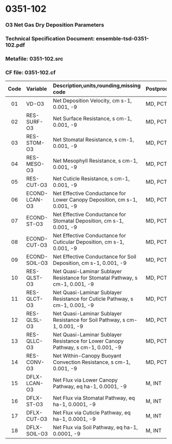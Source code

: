 # 0351-102
### O3 Net Gas Dry Deposition Parameters
### Technical Specification Document: ensemble-tsd-0351-102.pdf
### Metafile: 0351-102.src
### CF file: 0351-102.cf
|Code|Variable|Description,units,rounding,missing code|Postprocessing|
|:-:|:-|:-|:-|
|01|VD-O3|Net Deposition Velocity, cm s-1, 0.001, -9|MD, PCT, 50|
|02|RES-SURF-O3|Net Surface Resistance, s cm-1, 0.001, -9|MD, PCT, 50|
|03|RES-STOM-O3|Net Stomatal Resistance, s cm-1, 0.001, -9|MD, PCT, 50|
|04|RES-MESO-O3|Net Mesophyll Resistance, s cm-1, 0.001, -9|MD, PCT, 50|
|05|RES-CUT-O3|Net Cuticle Resistance, s cm-1, 0.001, -9|MD, PCT, 50|
|06|ECOND-LCAN-O3|Net Effective Conductance for Lower Canopy Deposition, cm s-1, 0.001, -9|MD, PCT, 50|
|07|ECOND-ST-O3|Net Effective Conductance for Stomatal Deposition, cm s-1, 0.001, -9|MD, PCT, 50|
|08|ECOND-CUT-O3|Net Effective Conductance for Cuticular Deposition, cm s-1, 0.001, -9|MD, PCT, 50|
|09|ECOND-SOIL-O3|Net Effective Conductance for Soil Deposition, cm s-1, 0.001, -9|MD, PCT, 50|
|10|RES-QLST-O3|Net Quasi-Laminar Sublayer Resistance for Stomatal Pathway, s cm-1, 0.001, -9|MD, PCT, 50|
|11|RES-QLCT-O3|Net Quasi-Laminar Sublayer Resistance for Cuticle Pathway, s cm-1, 0.001, -9|MD, PCT, 50|
|12|RES-QLSL-O3|Net Quasi-Laminar Sublayer Resistance for Soil  Pathway, s cm-1, 0.001, -9|MD, PCT, 50|
|13|RES-QLLC-O3|Net Quasi-Laminar Sublayer Resistance for Lower Canopy Pathway, s cm-1, 0.001, -9|MD, PCT, 50|
|14|RES-CONV-O3|Net Within-Canopy Buoyant Convection Resistance, s cm-1, 0.001, -9|MD, PCT, 50|
|15|DFLX-LCAN-O3|Net Flux via Lower Canopy Pathway, eq ha-1, 0.0001, -9|M, INT|
|16|DFLX-ST-O3|Net Flux via Stomatal Pathway, eq ha-1, 0.0001, -9|M, INT|
|17|DFLX-CUT-O3|Net Flux via Cuticle Pathway, eq ha-1, 0.0001, -9|M, INT|
|18|DFLX-SOIL-O3|Net Flux via Soil Pathway, eq ha-1, 0.0001, -9|M, INT|
